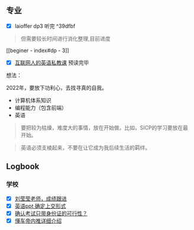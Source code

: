 

## 专业

- [x] laioffer dp3 听完 ^39dfbf

> 但需要较长时间进行消化整理,目前进度

[[beginer - index#dp - 3]]

- [x] [互联网人的英语私教课](https://time.geekbang.org/column/intro/100051901?tab=catalog) 预读完毕

想法：

2022年，要放下功利心，去找寻真的自我。

- 计算机体系知识
- 编程能力（包含前端）
- 英语

> 要把较为枯燥，难度大的事情，放在开始做。比如，SICP的学习要放在最开始。

> 英语必须支棱起来，不要在让它成为我后续生活的羁绊。


## Logbook
### 学校
- [x] [刘莹莹老师，成绩跟进](things:///show?id=mhUuXmftF5B9L6cGxQKW7)
- [x] [英语ppt 确定上交形式](things:///show?id=JF6aNdULfdWsqJ6ygPPMyn)
- [x] [确认考试只带身份证的可行性？](things:///show?id=8ewY97SwV2BonUQU6JCH8p)
- [x] [懂车帝内推详细介绍](things:///show?id=K3zXK9W1Ekxbr83c6ViLSs)